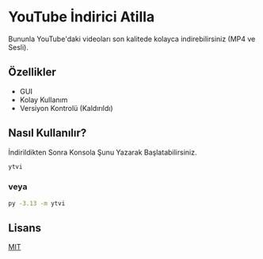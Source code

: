 
# YouTube İndirici Atilla

Bununla YouTube'daki videoları son kalitede kolayca indirebilirsiniz (MP4 ve Sesli).


## Özellikler

- GUI
- Kolay Kullanım
- Versiyon Kontrolü (Kaldırıldı)

  
## Nasıl Kullanılır?

İndirildikten Sonra Konsola Şunu Yazarak Başlatabilirsiniz.
```bash
ytvi
```
### veya
```bash
py -3.13 -m ytvi
```
## Lisans

[MIT](https://choosealicense.com/licenses/mit/)

  